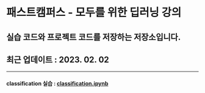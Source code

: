 # 패스트캠퍼스 - 모두를 위한 딥러닝 강의 
## 실습 코드와 프로젝트 코드를 저장하는 저장소입니다.

## 최근 업데이트 : 2023. 02. 02

*****
#### classification 실습 : [classification.ipynb](classification.ipynb)
